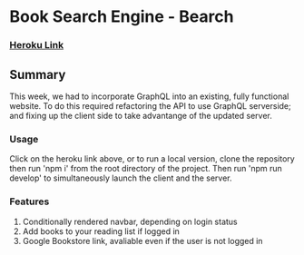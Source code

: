 # Book Search Engine - Bearch

### [Heroku Link](https://blooming-basin-47169.herokuapp.com/)

## Summary
This week, we had to incorporate GraphQL into an existing, fully functional website. To do this required refactoring the API to use GraphQL serverside; and fixing up the client side to take advantange of the updated server.

### Usage
Click on the heroku link above, or to run a local version, clone the repository then run 'npm i' from the root directory of the project. Then run 'npm run develop' to simultaneously launch the client and the server.

### Features
1. Conditionally rendered navbar, depending on login status
2. Add books to your reading list if logged in
3. Google Bookstore link, avaliable even if the user is not logged in
